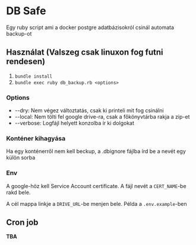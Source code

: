 # DB Safe

Egy ruby script ami a docker postgre adatbázisokról csinál automata backup-ot

## Használat (Valszeg csak linuxon fog futni rendesen)

1. `bundle install`
2. `bundle exec ruby db_backup.rb <options>`

### Options

* --dry: Nem végez változtatás, csak ki printeli mit fog csinálni
* --local: Nem tölti fel google drive-ra, csak a főkönyvtárba rakja a zip-et
* --verbose: Logfájl helyett konzolba ír ki dolgokat

### Konténer kihagyása

Ha egy konténerről nem kell beckup, a .dbignore fájlba írd be a nevét egy külön sorba

### Env

A google-höz kell Service Account certificate. A fájl nevét a `CERT_NAME`-be rakd bele.

A cél mappa linkje a `DRIVE_URL`-be menjen bele. Példa a `.env.example`-ben

## Cron job

**TBA**
